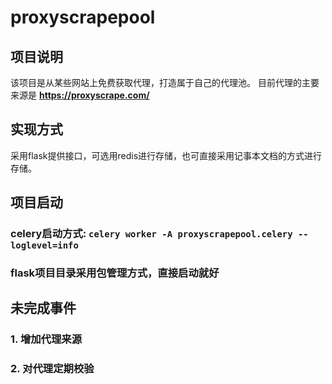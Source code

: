 # proxyscrapepool

## 项目说明
该项目是从某些网站上免费获取代理，打造属于自己的代理池。
目前代理的主要来源是 **https://proxyscrape.com/**

## 实现方式
采用flask提供接口，可选用redis进行存储，也可直接采用记事本文档的方式进行存储。

## 项目启动
### celery启动方式: `celery worker -A proxyscrapepool.celery --loglevel=info`
### flask项目目录采用包管理方式，直接启动就好


## 未完成事件
### 1. 增加代理来源
### 2. 对代理定期校验
